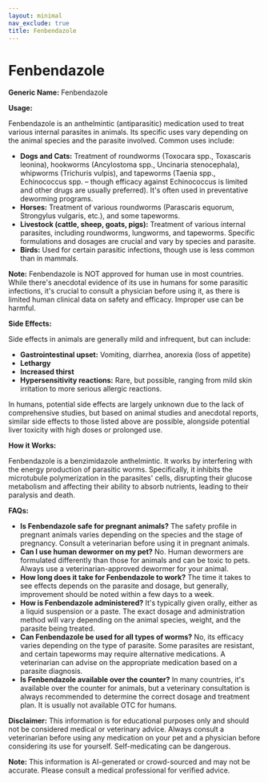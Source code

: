 ```yaml
---
layout: minimal
nav_exclude: true
title: Fenbendazole
---
```


# Fenbendazole

**Generic Name:** Fenbendazole

**Usage:**

Fenbendazole is an anthelmintic (antiparasitic) medication used to treat various internal parasites in animals.  Its specific uses vary depending on the animal species and the parasite involved. Common uses include:

* **Dogs and Cats:** Treatment of roundworms (Toxocara spp., Toxascaris leonina), hookworms (Ancylostoma spp., Uncinaria stenocephala), whipworms (Trichuris vulpis), and tapeworms (Taenia spp., Echinococcus spp. – though efficacy against Echinococcus is limited and other drugs are usually preferred).  It's often used in preventative deworming programs.
* **Horses:** Treatment of various roundworms (Parascaris equorum, Strongylus vulgaris, etc.), and some tapeworms.
* **Livestock (cattle, sheep, goats, pigs):** Treatment of various internal parasites, including roundworms, lungworms, and tapeworms.  Specific formulations and dosages are crucial and vary by species and parasite.
* **Birds:**  Used for certain parasitic infections, though use is less common than in mammals.


**Note:**  Fenbendazole is NOT approved for human use in most countries.  While there's anecdotal evidence of its use in humans for some parasitic infections, it's crucial to consult a physician before using it, as there is limited human clinical data on safety and efficacy.  Improper use can be harmful.

**Side Effects:**

Side effects in animals are generally mild and infrequent, but can include:

* **Gastrointestinal upset:** Vomiting, diarrhea, anorexia (loss of appetite)
* **Lethargy**
* **Increased thirst**
* **Hypersensitivity reactions:**  Rare, but possible, ranging from mild skin irritation to more serious allergic reactions.


In humans, potential side effects are largely unknown due to the lack of comprehensive studies, but based on animal studies and anecdotal reports, similar side effects to those listed above are possible, alongside potential liver toxicity with high doses or prolonged use.

**How it Works:**

Fenbendazole is a benzimidazole anthelmintic.  It works by interfering with the energy production of parasitic worms. Specifically, it inhibits the microtubule polymerization in the parasites' cells, disrupting their glucose metabolism and affecting their ability to absorb nutrients, leading to their paralysis and death.

**FAQs:**

* **Is Fenbendazole safe for pregnant animals?**  The safety profile in pregnant animals varies depending on the species and the stage of pregnancy.  Consult a veterinarian before using it in pregnant animals.
* **Can I use human dewormer on my pet?**  No. Human dewormers are formulated differently than those for animals and can be toxic to pets.  Always use a veterinarian-approved dewormer for your animal.
* **How long does it take for Fenbendazole to work?**  The time it takes to see effects depends on the parasite and dosage, but generally, improvement should be noted within a few days to a week.
* **How is Fenbendazole administered?**  It's typically given orally, either as a liquid suspension or a paste.  The exact dosage and administration method will vary depending on the animal species, weight, and the parasite being treated.
* **Can Fenbendazole be used for all types of worms?**  No, its efficacy varies depending on the type of parasite.  Some parasites are resistant, and certain tapeworms may require alternative medications.  A veterinarian can advise on the appropriate medication based on a parasite diagnosis.
* **Is Fenbendazole available over the counter?**  In many countries, it's available over the counter for animals, but a veterinary consultation is always recommended to determine the correct dosage and treatment plan.  It is usually not available OTC for humans.

**Disclaimer:** This information is for educational purposes only and should not be considered medical or veterinary advice. Always consult a veterinarian before using any medication on your pet and a physician before considering its use for yourself.  Self-medicating can be dangerous.


**Note:** This information is AI-generated or crowd-sourced and may not be accurate. Please consult a medical professional for verified advice.